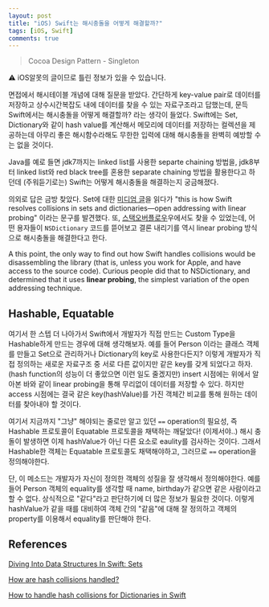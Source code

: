 ```yaml
---
layout: post
title: "iOS) Swift는 해시충돌을 어떻게 해결할까?"
tags: [iOS, Swift]
comments: true
---
```


> Cocoa Design Pattern - Singleton  

⚠ iOS알못의 글이므로 틀린 정보가 있을 수 있습니다.  

면접에서 해시테이블 개념에 대해 질문을 받았다. 간단하게 key-value pair로 데이터를 저장하고 상수시간복잡도 내에 데이터를 찾을 수 있는 자료구조라고 답했는데, 문득 Swift에서는 해시충돌을 어떻게 해결할까? 라는 생각이 들었다. Swift에는 Set, Dictionary와 같이 hash value를 계산해서 메모리에 데이터를 저장하는 컬렉션을 제공하는데 아무리 좋은 해시함수라해도 무한한 입력에 대해 해시충돌을 완벽히 예방할 수는 없을 것이다.

Java를 예로 들면 jdk7까지는 linked list를 사용한 separte chaining 방법을, jdk8부터 linked list와 red black tree를 혼용한 separate chaining 방법을 활용한다고 하던데 (주워듣기로는) Swift는 어떻게 해시충돌을 해결하는지 궁금해졌다.

의외로 답은 금방 찾았다. Set에 대한 [미디엄 글](https://heartbeat.fritz.ai/diving-into-data-structures-in-swift-sets-e972c5a26b72)을 읽다가 "this is how Swift resolves collisions in sets and dictionaries—open addressing with linear probing" 이라는 문구를 발견했다. 또, [스택오버플로우](https://stackoverflow.com/questions/28379809/how-are-hash-collisions-handled)우에서도 찾을 수 있었는데, 어떤 용자들이 `NSDictionary` 코드를 뜯어보고 결론 내리기를 역시 linear probing 방식으로 해시충돌을 해결한다고 한다.

A this point, the only way to find out how Swift handles collisions would be disassembling the library (that is, unless you work for Apple, and have access to the source code). Curious people did that to NSDictionary, and determined that it uses **linear probing**, the simplest variation of the open addressing technique.

## Hashable, Equatable

여기서 한 스텝 더 나아가서 Swift에서 개발자가 직접 만드는 Custom Type을 Hashable하게 만드는 경우에 대해 생각해보자. 예를 들어 Person 이라는 클래스 객체를 만들고 Set으로 관리하거나 Dictionary의 key로 사용한다든지? 이렇게 개발자가 직접 정의하는 새로운 자료구조 중 서로 다른 값이지만 같은 key를 갖게 되었다고 하자. (hash function의 성능이 더 좋았으면 이런 일도 줄겠지만) insert 시점에는 위에서 알아본 바와 같이 linear probing을 통해 무리없이 데이터를 저장할 수 있다. 하지만 access 시점에는 결국 같은 key(hashValue)를 가진 객체간 비교를 통해 원하는 데이터를 찾아내야 할 것이다.

여기서 지금까지 "그냥" 해야되는 줄로만 알고 있던 `==` operation의 필요성, 즉 Hashable 프로토콜이 Equatable 프로토콜을 채택하는 깨달았다! (이제서야..) 해시 충돌이 발생하면 이제 hashValue가 아닌 다른 요소로 eaulity를 검사하는 것이다. 그래서 Hashable한 객체는 Equatable 프로토콜도 채택해야하고, 그러므로 `==` operation을 정의해야한다.

단, 이 메소드는 개발자가 자신이 정의한 객체의 성질을 잘 생각해서 정의해야한다. 예를 들어 Person 객체의 equality를 생각할 때 name, birthday가 같으면 같은 사람이라고 할 수 없다. 상식적으로 "같다"라고 판단하기에 더 많은 정보가 필요한 것이다. 이렇게 hashValue가 같을 때를 대비하여 객체 간의 "같음"에 대해 잘 정의하고 객체의 property를 이용해서 equality를 판단해야 한다.

## References

[Diving Into Data Structures In Swift: Sets](https://heartbeat.fritz.ai/diving-into-data-structures-in-swift-sets-e972c5a26b72)

[How are hash collisions handled?](https://stackoverflow.com/questions/28379809/how-are-hash-collisions-handled)

[How to handle hash collisions for Dictionaries in Swift](https://stackoverflow.com/questions/31664159/how-to-handle-hash-collisions-for-dictionaries-in-swift)
